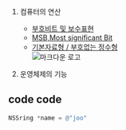 1. 컴퓨터의 연산

	* [부호비트 및 보수표현](http://bloger.kr/34)
	* [MSB,Most significant Bit](http://bloger.kr/32)
	* [기본자료형 / 부호없는 정수형](http://ddanzimind.tistory.com/32)				
	![마크다운 로고](https://raw.github.com/dcurtis/markdown-mark/master/png/208x128.png)	

2. 운영체제의 기능  



## code code 
```objective-c
NSSring *name = @"joo"
```